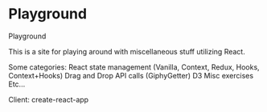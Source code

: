 # Playground
Playground

This is a site for playing around with miscellaneous stuff utilizing React. 

Some categories:
  React state management (Vanilla, Context, Redux, Hooks, Context+Hooks)
  Drag and Drop
  API calls (GiphyGetter)
  D3
  Misc exercises
  Etc...



Client: create-react-app  
